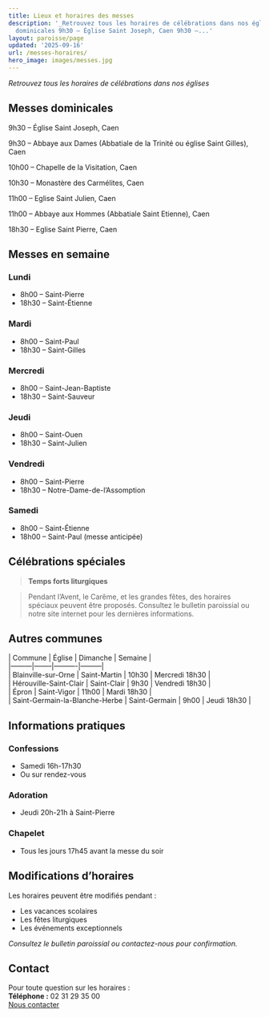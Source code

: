 ```yaml
---
title: Lieux et horaires des messes
description: '_Retrouvez tous les horaires de célébrations dans nos églises_ ## Messes
  dominicales 9h30 – Église Saint Joseph, Caen 9h30 –...'
layout: paroisse/page
updated: '2025-09-16'
url: /messes-horaires/
hero_image: images/messes.jpg
---
```


_Retrouvez tous les horaires de célébrations dans nos églises_

## Messes dominicales

9h30 – Église Saint Joseph, Caen

9h30 – Abbaye aux Dames (Abbatiale de la Trinité ou église Saint Gilles), Caen

10h00 – Chapelle de la Visitation, Caen

10h30 – Monastère des Carmélites, Caen

11h00 – Eglise Saint Julien, Caen

11h00 – Abbaye aux Hommes (Abbatiale Saint Etienne), Caen

18h30 – Eglise Saint Pierre, Caen

## Messes en semaine

### Lundi

  * 8h00 – Saint-Pierre
  * 18h30 – Saint-Étienne

### Mardi

  * 8h00 – Saint-Paul
  * 18h30 – Saint-Gilles

### Mercredi

  * 8h00 – Saint-Jean-Baptiste
  * 18h30 – Saint-Sauveur

### Jeudi

  * 8h00 – Saint-Ouen
  * 18h30 – Saint-Julien

### Vendredi

  * 8h00 – Saint-Pierre
  * 18h30 – Notre-Dame-de-l’Assomption

### Samedi

  * 8h00 – Saint-Étienne
  * 18h00 – Saint-Paul (messe anticipée)

## Célébrations spéciales

> **Temps forts liturgiques**

> Pendant l’Avent, le Carême, et les grandes fêtes, des horaires spéciaux peuvent être proposés. Consultez le bulletin paroissial ou notre site internet pour les dernières informations.

## Autres communes

| Commune | Église | Dimanche | Semaine |  
|———|——–|———-|———|  
| Blainville-sur-Orne | Saint-Martin | 10h30 | Mercredi 18h30 |  
| Hérouville-Saint-Clair | Saint-Clair | 9h30 | Vendredi 18h30 |  
| Épron | Saint-Vigor | 11h00 | Mardi 18h30 |  
| Saint-Germain-la-Blanche-Herbe | Saint-Germain | 9h00 | Jeudi 18h30 |

## Informations pratiques

### Confessions

  * Samedi 16h-17h30
  * Ou sur rendez-vous

### Adoration

  * Jeudi 20h-21h à Saint-Pierre

### Chapelet

  * Tous les jours 17h45 avant la messe du soir

## Modifications d’horaires

Les horaires peuvent être modifiés pendant :

  * Les vacances scolaires
  * Les fêtes liturgiques
  * Les événements exceptionnels

_Consultez le bulletin paroissial ou contactez-nous pour confirmation._

## Contact

Pour toute question sur les horaires :  
**Téléphone :** 02 31 29 35 00  
[Nous contacter](/infos/contact)